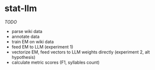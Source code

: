 # stat-llm

*TODO*
- parse wiki data
- annotate data
- train EM on wiki data
- feed EM to LLM (experiment 1)
- vectorize EM, feed vectors to LLM weights directly (experiment 2, alt hypothesis)
- calculate metric scores (F1, syllables count)
